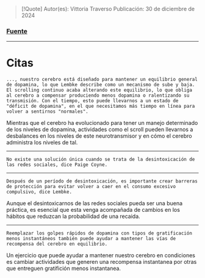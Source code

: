 >[!Quote]
>Autor(es): Vittoria Traverso
>Publicación: 30 de diciembre de 2024
### [Fuente](https://www.nationalgeographic.com/science/article/social-media-detox-benefits-brain)
---
# Citas

	..., nuestro cerebro está diseñado para mantener un equilibrio general de dopamina, lo que Lembke describe como un mecanismo de sube y baja. El scrolling continuo acaba alterando este equilibrio, lo que obliga al cerebro a compensar produciendo menos dopamina o ralentizando su transmisión. Con el tiempo, esto puede llevarnos a un estado de "déficit de dopamina", en el que necesitamos más tiempo en línea para volver a sentirnos "normales".

Mientras que el cerebro ha evolucionado para tener un manejo determinado de los niveles de dopamina, actividades como el scroll pueden llevarnos a desbalances en los niveles de este neurotransmisor y en cómo el cerebro administra los niveles de tal.

---

	No existe una solución única cuando se trata de la desintoxicación de las redes sociales, dice Paige Coyne.

---

	Después de un período de desintoxicación, es importante crear barreras de protección para evitar volver a caer en el consumo excesivo compulsivo, dice Lembke.

Aunque el desintoxicarnos de las redes sociales pueda ser una buena práctica, es esencial que esta venga acompañada de cambios en los hábitos que reduzcan la probabilidad de una recaida.

---

	Reemplazar los golpes rápidos de dopamina con tipos de gratificación menos instantáneos también puede ayudar a mantener las vías de recompensa del cerebro en equilibrio.

Un ejercicio que puede ayudar a mantener nuestro cerebro en condiciones es cambiar actividades que generen una recompensa instantanea por otras que entreguen gratifición menos instantanea.